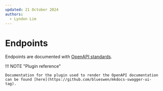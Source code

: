 ```yaml
---
updated: 21 October 2024
authors:
  - Lyndon Lim
---
```


# Endpoints

Endpoints are documented with [OpenAPI standards](https://swagger.io/specification/).

!!! NOTE "Plugin reference"

    Documentation for the plugin used to render the OpenAPI documentation can be found [here](https://github.com/blueswen/mkdocs-swagger-ui-tag).
